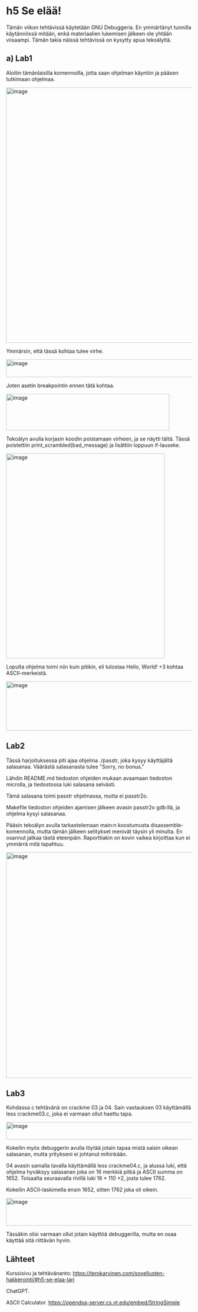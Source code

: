 # h5 Se elää!

Tämän viikon tehtävissä käytetään GNU Debuggeria. En ymmärtänyt tunnilla käytännössä mitään, enkä materiaalien lukemisen jälkeen ole yhtään viisaampi. Tämän takia näissä tehtävissä on kysytty apua tekoälyltä.

## a) Lab1

Aloitin tämänlaisilla komennoilla, jotta saan ohjelman käyntiin ja pääsen tutkimaan ohjelmaa.

<img width="822" height="690" alt="image" src="https://github.com/user-attachments/assets/2e820a59-1941-47e9-85d6-c605a37bddd1" />

Ymmärsin, että tässä kohtaa tulee virhe.

<img width="738" height="48" alt="image" src="https://github.com/user-attachments/assets/db809a51-e80e-4c7b-9ed7-85a206c27b57" />

Joten asetin breakpointin ennen tätä kohtaa.

<img width="443" height="99" alt="image" src="https://github.com/user-attachments/assets/9089f878-440a-4280-ad85-2bc1b43105f6" />

Tekoälyn avulla korjasin koodin poistamaan virheen, ja se näytti tältä. Tässä poistettiin print_scrambled(bad_message) ja lisättiin loppuun if-lauseke.

<img width="430" height="554" alt="image" src="https://github.com/user-attachments/assets/da4f34b8-b1df-4d98-afe9-f0ef5991f5d0" />

Lopulta ohjelma toimi niin kuin pitikin, eli tulostaa Hello, World! +3 kohtaa ASCII-merkeistä.

<img width="735" height="133" alt="image" src="https://github.com/user-attachments/assets/4d59b11a-1f73-4433-a50b-75b17530cdfb" />

## Lab2

Tässä harjoituksessa piti ajaa ohjelma ./passtr, joka kysyy käyttäjältä salasanaa. Väärästä salasanasta tulee "Sorry, no bonus."

Lähdin README.md tiedoston ohjeiden mukaan avaamaan tiedoston microlla, ja tiedostossa luki salasana selvästi.

Tämä salasana toimi passtr ohjelmassa, mutta ei passtr2o.

Makefile tiedoston ohjeiden ajamisen jälkeen avasin passtr2o gdb:llä, ja ohjelma kysyi salasanaa. 

Pääsin tekoälyn avulla tarkastelemaan main:n koostumusta disassemble-komennolla, mutta tämän jälkeen selitykset menivät täysin yli minulta. En osannut jatkaa tästä eteenpäin. Raporttiakin on kovin vaikea kirjoittaa kun ei ymmärrä mitä tapahtuu.

<img width="810" height="610" alt="image" src="https://github.com/user-attachments/assets/1cdcec5d-378a-444c-b19a-66aae433618e" />

## Lab3

Kohdassa c tehtävänä on crackme 03 ja 04. Sain vastauksen 03 käyttämällä less crackme03.c, joka ei varmaan ollut haettu tapa.

<img width="896" height="47" alt="image" src="https://github.com/user-attachments/assets/b42ab6f6-d6fd-48e7-a8ee-e9ff63cae509" />

Kokeilin myös debuggerin avulla löytää jotain tapaa mistä saisin oikean salasanan, mutta yritykseni ei johtanut mihinkään.

04 avasin samalla tavalla käyttämällä less crackme04.c, ja alussa luki, että ohjelma hyväksyy salasanan joka on 16 merkkiä pitkä ja ASCII summa on 1652. Toisaalta seuraavalla rivillä luki 16 * 110 +2, josta tulee 1762.

Kokeilin ASCII-laskimella ensin 1652, sitten 1762 joka oli oikein.

<img width="907" height="75" alt="image" src="https://github.com/user-attachments/assets/a2866515-b9d6-4790-a6bd-aa1cc02d68dd" />

Tässäkin olisi varmaan ollut jotain käyttöä debuggerilla, mutta en osaa käyttää sitä riittävän hyvin.

## Lähteet

Kurssisivu ja tehtävänanto: https://terokarvinen.com/sovellusten-hakkerointi/#h5-se-elaa-lari

ChatGPT.

ASCII Calculator. https://opendsa-server.cs.vt.edu/embed/StringSimple
